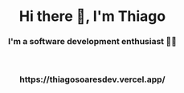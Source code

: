 <h1 align="center">Hi there 👋, I'm Thiago</h1>
<h3 align="center">I'm a software development enthusiast 👨‍💻</h3>

</br>

<h3 align="center">https://thiagosoaresdev.vercel.app/</h3>

